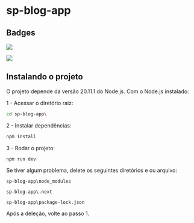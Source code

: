 # sp-blog-app


## Badges
![](https://img.shields.io/badge/lang-Javascript-brown)

![](https://img.shields.io/badge/framework-Node.js_---->_v20.11.1-purple)

## Instalando o projeto
O projeto depende da versão 20.11.1 do Node.js. Com o Node.js instalado:

1 - Acessar o diretório raiz:
```bash
cd sp-blog-app\
```
2 - Instalar dependências:
```bash
npm install
```
3 - Rodar o projeto:
```bash
npm run dev
```

Se tiver algum problema, delete os seguintes diretórios e ou arquivo:

`sp-blog-app\node_modules` 

`sp-blog-app\.next`

`sp-blog-app\package-lock.json`

Após a deleção, volte ao passo 1.
